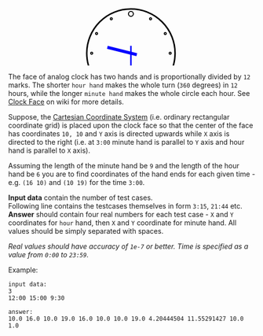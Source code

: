 <div>
<svg xmlns="http://www.w3.org/2000/svg" version="1.1" width="800" height="190">

<g fill="none" transform="translate(250, 95)">
	<circle cx="0" cy="0" r="90" stroke="black" stroke-width="3"/>
	<g stroke-width="2" stroke="black">
		<circle cx="0" cy="-80" r="5"/>
		<circle cx="40" cy="-70" r="2"/>
		<circle cx="70" cy="-40" r="2"/>
		<circle cx="80" cy="0" r="2"/>
		<circle cx="70" cy="40" r="2"/>
		<circle cx="40" cy="70" r="2"/>
		<circle cx="0" cy="80" r="2"/>
		<circle cx="-40" cy="-70" r="2"/>
		<circle cx="-70" cy="-40" r="2"/>
		<circle cx="-80" cy="0" r="2"/>
		<circle cx="-70" cy="40" r="2"/>
		<circle cx="-40" cy="70" r="2"/>
	</g>
	<path d="M 0,-15 L 0,70" stroke="blue" stroke-width="3"/>
	<path d="M 12,3 L -48,-12" stroke="blue" stroke-width="6"/>
</g>

</svg>
</div>

The face of analog clock has two hands and is proportionally divided by `12` marks. The shorter `hour hand` makes
the whole turn (`360` degrees) in `12` hours, while the longer `minute hand` makes the whole circle each hour.
See [Clock Face](http://en.wikipedia.org/wiki/Clock_face) on wiki for more details.

Suppose, the [Cartesian Coordinate System](http://en.wikipedia.org/wiki/Cartesian_coordinate_system) (i.e. ordinary
rectangular coordinate grid) is placed upon the clock face so that the center of the face has coordinates `10, 10` and
`Y` axis is directed upwards while `X` axis is directed to the right (i.e. at `3:00` minute hand is parallel to `Y`
axis and hour hand is parallel to `X` axis).

Assuming the length of the minute hand be `9` and the length of the hour hand be `6` you are to find coordinates of
the hand ends for each given time - e.g. `(16 10)` and `(10 19)` for the time `3:00`.

**Input data** contain the number of test cases.  
Following line contains the testcases themselves in form `3:15`, `21:44` etc.  
**Answer** should contain four real numbers for each test case - `X` and `Y` coordinates for `hour` hand, then `X` and
`Y` coordinate for minute hand. All values should be simply separated with spaces.

*Real values should have accuracy of `1e-7` or better. Time is specified as a value from `0:00` to `23:59`.*

Example:

    input data:
	3
	12:00 15:00 9:30
	
	answer:
	10.0 16.0 10.0 19.0 16.0 10.0 10.0 19.0 4.20444504 11.55291427 10.0 1.0